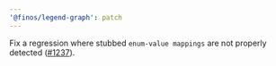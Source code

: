```yaml
---
'@finos/legend-graph': patch
---
```


Fix a regression where stubbed `enum-value mappings` are not properly detected ([#1237](https://github.com/finos/legend-studio/issues/1237)).
